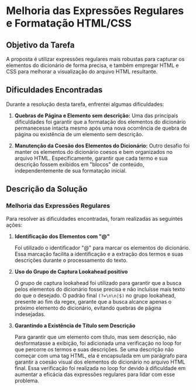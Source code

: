 # Melhoria das Expressões Regulares e Formatação HTML/CSS

## Objetivo da Tarefa

A proposta é utilizar expressões regulares mais robustas para capturar os elementos do dicionário de forma precisa, e também empregar HTML e CSS para melhorar a visualização do arquivo HTML resultante.

## Dificuldades Encontradas

Durante a resolução desta tarefa, enfrentei algumas dificuldades:

1. **Quebras de Página e Elemento sem descrição:**
   Uma das principais dificuldades foi garantir que a formatação dos elementos do dicionário permanecesse intacta mesmo após uma nova ocorrência de quebra de página ou existência de um elemento sem descrição. 

2. **Manutenção da Coesão dos Elementos do Dicionário:**
   Outro desafio foi manter os elementos do dicionário coesos e bem organizados no arquivo HTML. Especificamente, garantir que cada termo e sua descrição fossem exibidos em "blocos" de conteúdo, independentemente de sua formatação inicial.

## Descrição da Solução

### Melhoria das Expressões Regulares

Para resolver as dificuldades encontradas, foram realizadas as seguintes ações:

1. **Identificação dos Elementos com "@"**

   Foi utilizado o identificador "@" para marcar os elementos do dicionário. Essa marcação facilita a identificação e a extração dos termos e suas descrições durante o processamento do texto.

2. **Uso do Grupo de Captura Lookahead positivo**

   O grupo de captura lookahead foi utilizado para garantir que a busca pelos elementos do dicionário fosse precisa e não incluísse mais texto do que o desejado. O padrão final `(?=\n\n|$)` no grupo lookahead, presente ao fim da regex, garante que a busca alcance apenas o próximo elemento do dicionário, evitando quebras de página indesejadas.

3. **Garantindo a Existência de Título sem Descrição**

   Para garantir que um elemento com título, mas sem descrição, não desformatasse a exibição, foi adicionada uma verificação no loop for que percorre os termos e suas descrições. Se uma descrição não começar com uma tag HTML, ela é encapsulada em um parágrafo para garantir a coesão visual dos elementos do dicionário no arquivo HTML final. Essa verificação foi realizada no loop for devido à dificuldade em aumentar a eficácia das expressões regulares para lidar com esse problema.


